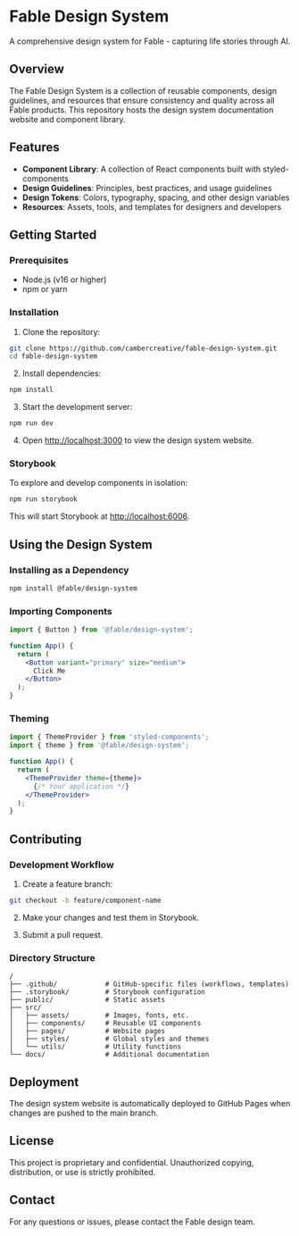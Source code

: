 # Fable Design System

A comprehensive design system for Fable - capturing life stories through AI.

## Overview

The Fable Design System is a collection of reusable components, design guidelines, and resources that ensure consistency and quality across all Fable products. This repository hosts the design system documentation website and component library.

## Features

- **Component Library**: A collection of React components built with styled-components
- **Design Guidelines**: Principles, best practices, and usage guidelines
- **Design Tokens**: Colors, typography, spacing, and other design variables
- **Resources**: Assets, tools, and templates for designers and developers

## Getting Started

### Prerequisites

- Node.js (v16 or higher)
- npm or yarn

### Installation

1. Clone the repository:
```bash
git clone https://github.com/cambercreative/fable-design-system.git
cd fable-design-system
```

2. Install dependencies:
```bash
npm install
```

3. Start the development server:
```bash
npm run dev
```

4. Open [http://localhost:3000](http://localhost:3000) to view the design system website.

### Storybook

To explore and develop components in isolation:

```bash
npm run storybook
```

This will start Storybook at [http://localhost:6006](http://localhost:6006).

## Using the Design System

### Installing as a Dependency

```bash
npm install @fable/design-system
```

### Importing Components

```jsx
import { Button } from '@fable/design-system';

function App() {
  return (
    <Button variant="primary" size="medium">
      Click Me
    </Button>
  );
}
```

### Theming

```jsx
import { ThemeProvider } from 'styled-components';
import { theme } from '@fable/design-system';

function App() {
  return (
    <ThemeProvider theme={theme}>
      {/* Your application */}
    </ThemeProvider>
  );
}
```

## Contributing

### Development Workflow

1. Create a feature branch:
```bash
git checkout -b feature/component-name
```

2. Make your changes and test them in Storybook.

3. Submit a pull request.

### Directory Structure

```
/
├── .github/            # GitHub-specific files (workflows, templates)
├── .storybook/         # Storybook configuration
├── public/             # Static assets
├── src/
│   ├── assets/         # Images, fonts, etc.
│   ├── components/     # Reusable UI components
│   ├── pages/          # Website pages
│   ├── styles/         # Global styles and themes
│   └── utils/          # Utility functions
└── docs/               # Additional documentation
```

## Deployment

The design system website is automatically deployed to GitHub Pages when changes are pushed to the main branch.

## License

This project is proprietary and confidential. Unauthorized copying, distribution, or use is strictly prohibited.

## Contact

For any questions or issues, please contact the Fable design team.